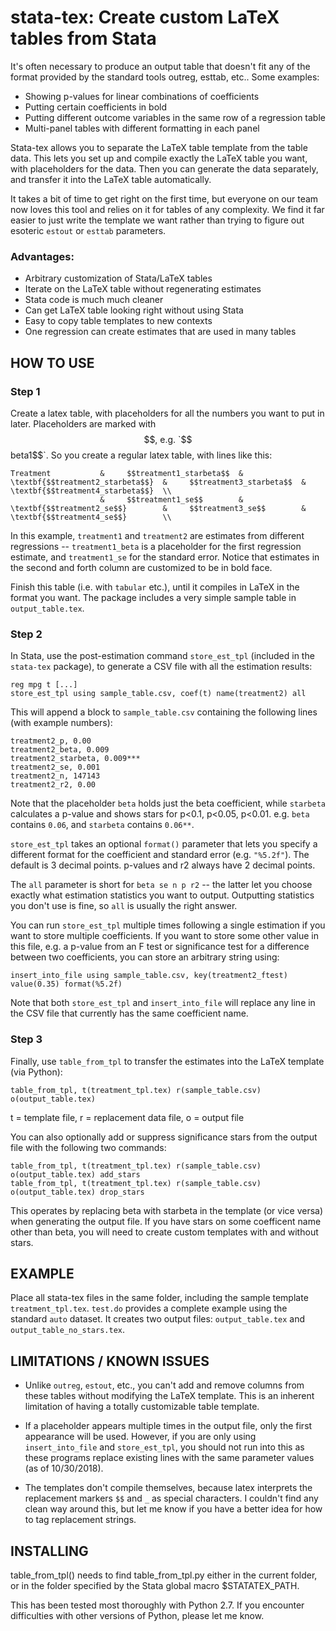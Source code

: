 # stata-tex: Create custom LaTeX tables from Stata

It's often necessary to produce an output table that doesn't fit any
of the format provided by the standard tools outreg, esttab, etc..
Some examples: 
- Showing p-values for linear combinations of coefficients 
- Putting certain coefficients in bold 
- Putting different outcome variables in the same row of a regression table 
- Multi-panel tables with different formatting in each panel

Stata-tex allows you to separate the LaTeX table template from the
table data. This lets you set up and compile exactly the LaTeX table
you want, with placeholders for the data. Then you can generate the
data separately, and transfer it into the LaTeX table automatically.

It takes a bit of time to get right on the first time, but everyone on
our team now loves this tool and relies on it for tables of any
complexity. We find it far easier to just write the template we want
rather than trying to figure out esoteric `estout` or `esttab`
parameters.

### Advantages:
- Arbitrary customization of Stata/LaTeX tables
- Iterate on the LaTeX table without regenerating estimates
- Stata code is much much cleaner
- Can get LaTeX table looking right without using Stata
- Easy to copy table templates to new contexts
- One regression can create estimates that are used in many tables

## HOW TO USE

### Step 1

Create a latex table, with placeholders for all the numbers you want
to put in later.  Placeholders are marked with $$, e.g. `$$beta1$$`.  So
you create a regular latex table, with lines like this:

    Treatment           &     $$treatment1_starbeta$$  &     \textbf{$$treatment2_starbeta$$}  &     $$treatment3_starbeta$$  &     \textbf{$$treatment4_starbeta$$}  \\
                        &     $$treatment1_se$$        &     \textbf{$$treatment2_se$$}        &     $$treatment3_se$$        &     \textbf{$$treatment4_se$$}        \\

In this example, `treatment1` and `treatment2` are estimates from different
regressions -- `treatment1_beta` is a placeholder for the first regression
estimate, and `treatment1_se` for the standard error. Notice that estimates
in the second and forth column are customized to be in bold face.

Finish this table (i.e. with `tabular` etc.), until it compiles in
LaTeX in the format you want. The package includes a very simple
sample table in `output_table.tex`.

### Step 2

In Stata, use the post-estimation command `store_est_tpl` (included in
the `stata-tex` package), to generate a CSV file with all the estimation results:

    reg mpg t [...]
    store_est_tpl using sample_table.csv, coef(t) name(treatment2) all

This will append a block to `sample_table.csv` containing the
following lines (with example numbers):

    treatment2_p, 0.00
    treatment2_beta, 0.009
    treatment2_starbeta, 0.009***
    treatment2_se, 0.001
    treatment2_n, 147143
    treatment2_r2, 0.00

Note that the placeholder `beta` holds just the beta coefficient,
while `starbeta` calculates a p-value and shows stars for p<0.1, p<0.05,
p<0.01. e.g. `beta` contains `0.06`, and `starbeta` contains `0.06**`.

`store_est_tpl` takes an optional `format()` parameter that lets you
specify a different format for the coefficient and standard error
(e.g. `"%5.2f"`). The default is 3 decimal points.  p-values and r2
always have 2 decimal points.

The `all` parameter is short for `beta se n p r2` -- the latter let
you choose exactly what estimation statistics you want to
output. Outputting statistics you don't use is fine, so `all` is
usually the right answer.

You can run `store_est_tpl` multiple times following a single
estimation if you want to store multiple coefficients.  If you want to
store some other value in this file, e.g. a p-value from an F test or
significance test for a difference between two coefficients, you can
store an arbitrary string using:

    insert_into_file using sample_table.csv, key(treatment2_ftest) value(0.35) format(%5.2f)

Note that both `store_est_tpl` and `insert_into_file` will replace any
line in the CSV file that currently has the same coefficient
name.

### Step 3

Finally, use `table_from_tpl` to transfer the estimates into the LaTeX
template (via Python):

    table_from_tpl, t(treatment_tpl.tex) r(sample_table.csv) o(output_table.tex) 

t = template file, r = replacement data file, o = output file

You can also optionally add or suppress significance stars from the output file with the following two commands:

    table_from_tpl, t(treatment_tpl.tex) r(sample_table.csv) o(output_table.tex) add_stars
    table_from_tpl, t(treatment_tpl.tex) r(sample_table.csv) o(output_table.tex) drop_stars

This operates by replacing beta with starbeta in the template (or vice
versa) when generating the output file. If you have stars on some
coefficent name other than beta, you will need to create custom
templates with and without stars.

## EXAMPLE

Place all stata-tex files in the same folder, including the sample
template `treatment_tpl.tex`.  `test.do` provides a complete example
using the standard `auto` dataset. It creates two output files:
`output_table.tex` and `output_table_no_stars.tex`.

## LIMITATIONS / KNOWN ISSUES

- Unlike `outreg`, `estout`, etc., you can't add and remove columns from
these tables without modifying the LaTeX template. This is an inherent
limitation of having a totally customizable table template.

- If a placeholder appears multiple times in the output file, only the
first appearance will be used. However, if you are only using
`insert_into_file` and `store_est_tpl`, you should not run into this
as these programs replace existing lines with the same parameter
values (as of 10/30/2018).

- The templates don't compile themselves, because latex interprets the
  replacement markers `$$` and `_` as special characters. I couldn't
  find any clean way around this, but let me know if you have a better
  idea for how to tag replacement strings.

## INSTALLING

table_from_tpl() needs to find table_from_tpl.py either in the current
folder, or in the folder specified by the Stata global macro $STATATEX_PATH.

This has been tested most thoroughly with Python 2.7. If you encounter
difficulties with other versions of Python, please let me know.
